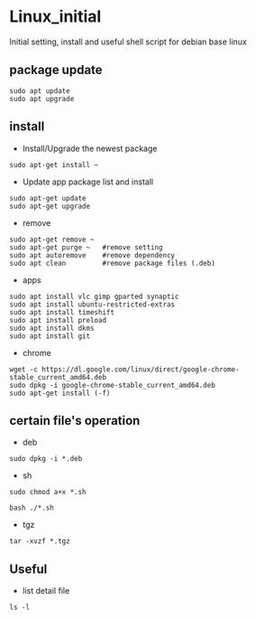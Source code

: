 # Linux_initial
Initial setting, install and useful shell script for debian base linux

## package update
```Shell
sudo apt update
sudo apt upgrade
```

## install

* Install/Upgrade the newest package
```Shell
sudo apt-get install ~
```
* Update app package list and install
```Shell
sudo apt-get update
sudo apt-get upgrade
```

* remove
```Shell
sudo apt-get remove ~
sudo apt-get purge ~   #remove setting
sudo apt autoremove    #remove dependency
sudo apt clean         #remove package files (.deb)
```

* apps
```Shell
sudo apt install vlc gimp gparted synaptic
sudo apt install ubuntu-restricted-extras
sudo apt install timeshift
sudo apt install preload
sudo apt install dkms
sudo apt install git
```

* chrome
```Shell
wget -c https://dl.google.com/linux/direct/google-chrome-stable_current_amd64.deb
sudo dpkg -i google-chrome-stable_current_amd64.deb
sudo apt-get install (-f)
```

## certain file's operation

* deb
```Shell
sudo dpkg -i *.deb
```

* sh
```Shell
sudo chmod a+x *.sh
```
```Shell
bash ./*.sh
```

* tgz
```Shell
tar -xvzf *.tgz
```

## Useful

* list detail file
```Shell
ls -l
```


